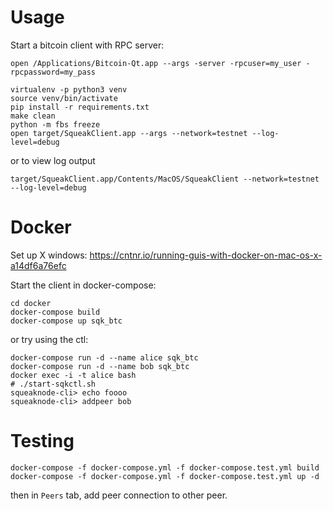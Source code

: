 Usage
=====

Start a bitcoin client with RPC server:

```
open /Applications/Bitcoin-Qt.app --args -server -rpcuser=my_user -rpcpassword=my_pass
```

```
virtualenv -p python3 venv
source venv/bin/activate
pip install -r requirements.txt
make clean
python -m fbs freeze
open target/SqueakClient.app --args --network=testnet --log-level=debug
```

or to view log output

```
target/SqueakClient.app/Contents/MacOS/SqueakClient --network=testnet --log-level=debug
```


Docker
======

Set up X windows:
https://cntnr.io/running-guis-with-docker-on-mac-os-x-a14df6a76efc

Start the client in docker-compose:
```
cd docker
docker-compose build
docker-compose up sqk_btc
```

or try using the ctl:
```
docker-compose run -d --name alice sqk_btc
docker-compose run -d --name bob sqk_btc
docker exec -i -t alice bash
# ./start-sqkctl.sh
squeaknode-cli> echo foooo
squeaknode-cli> addpeer bob
```


Testing
=======

```
docker-compose -f docker-compose.yml -f docker-compose.test.yml build
docker-compose -f docker-compose.yml -f docker-compose.test.yml up -d
```
then in `Peers` tab, add peer connection to other peer.
